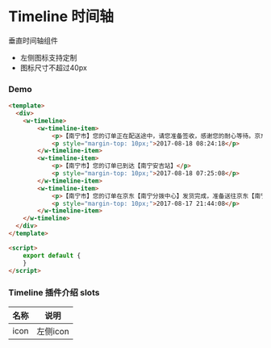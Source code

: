 #  Timeline 时间轴

垂直时间轴组件
+ 左侧图标支持定制
+ 图标尺寸不超过40px

### Demo

```html
<template>
  <div>
    <w-timeline>
        <w-timeline-item>
            <p>【南宁市】您的订单正在配送途中，请您准备签收，感谢您的耐心等待。京东扫码付，单单享立减。</p>
            <p style="margin-top: 10px;">2017-08-18 08:24:18</p>
        </w-timeline-item>
        <w-timeline-item>
            <p>【南宁市】您的订单已到达【南宁安吉站】</p>
            <p style="margin-top: 10px;">2017-08-18 07:25:08</p>
        </w-timeline-item>
        <w-timeline-item>
            <p>【南宁市】您的订单在京东【南宁分拨中心】发货完成，准备送往京东【南宁安吉站】</p>
            <p style="margin-top: 10px;">2017-08-17 21:44:08</p>
        </w-timeline-item>
    </w-timeline>
  </div>
</template>

<script>
    export default {
    }
</script>

```

###  Timeline 插件介绍 slots

| 名称           | 说明            |
|---------------|-----------------|
| icon          | 左侧icon         |